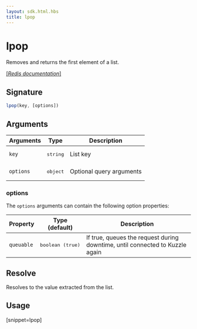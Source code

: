 ```yaml
---
layout: sdk.html.hbs
title: lpop
---
```


# lpop

Removes and returns the first element of a list.

[[_Redis documentation_]](https://redis.io/commands/lpop)

## Signature

```js
lpop(key, [options])
```

## Arguments

| Arguments    | Type    | Description |
|--------------|---------|-------------|
| `key` | <pre>string</pre> | List key |
| ``options`` | <pre>object</pre> | Optional query arguments |

### options

The `options` arguments can contain the following option properties:

| Property   | Type (default)   | Description                       |
| ---------- | ------- | --------------------------------- |
| `queuable` | <pre>boolean (true)</pre> | If true, queues the request during downtime, until connected to Kuzzle again |

## Resolve

Resolves to the value extracted from the list.

## Usage

[snippet=lpop]
